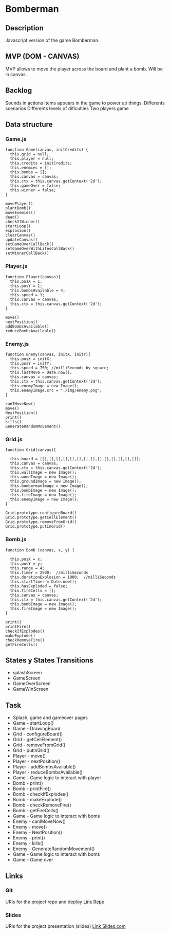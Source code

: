 # Bomberman

## Description
Javascript version of the game Bomberman.


## MVP (DOM - CANVAS)
MVP allows to move the player across the board and plant a bomb. Will be in canvas.


## Backlog
Sounds in actions
Items appears in the game to power up things.
Differents scenarios
Differents levels of dificulties
Two players game

## Data structure

### Game.js
```
function Game(canvas, initCredits) {
  this.grid = null;
  this.player = null;
  this.credits = initCredits;
  this.enemies = [];
  this.bombs = [];
  this.canvas = canvas;
  this.ctx = this.canvas.getContext('2d');
  this.gameOver = false;
  this.winner = false;
}

movePlayer()
plantBomb()
moveEnemies()
dead()
checkIfWinner()
startLoop()
explosion()
clearCanvas()
updateCanvas()
setGameOverCallBack() 
setGameOverWithLifesCallBack()
setWinnerCallBack()
```



### Player.js
```
function Player(canvas){
  this.posX = 1;
  this.posY = 1;
  this.bombsAvailable = 4;
  this.speed = 1;
  this.canvas = canvas;
  this.ctx = this.canvas.getContext('2d');
}

move()
nextPosition()
addBombsAvailable()
reduceBombsAvailable()
```

### Enemy.js
```
function Enemy(canvas, initX, initY){
  this.posX = initX;
  this.posY = initY;
  this.speed = 750; //milliSeconds by square;
  this.lastMove = Date.now();
  this.canvas = canvas;
  this.ctx = this.canvas.getContext('2d');
  this.enemyImage = new Image();
  this.enemyImage.src = "./img/enemy.png";
}

canIMoveNow()
move()
NextPosition()
print()
kills()
GenerateRandomMovement()
```

### Grid.js
```
function Grid(canvas){

  this.board = [[],[],[],[],[],[],[],[],[],[],[],[],[],[]];
  this.canvas = canvas;
  this.ctx = this.canvas.getContext('2d');
  this.wallImage = new Image();
  this.woodImage = new Image();
  this.groundImage = new Image();
  this.bombermanImage = new Image();
  this.bombImage = new Image();
  this.fireImage = new Image();
  this.enemyImage = new Image();
}

Grid.prototype.configureBoard()
Grid.prototype.getCellElement()
Grid.prototype.removeFromGrid()
Grid.prototype.putInGrid()
```

### Bomb.js
```
function Bomb (canvas, x, y) {

  this.posX = x;
  this.posY = y;
  this.range = 4;
  this.timer = 2500;  //milliSeconds
  this.durationExplosion = 1000;  //milliSeconds
  this.startTimer = Date.now();
  this.hasExploded = false;
  this.fireCells = [];
  this.canvas = canvas;
  this.ctx = this.canvas.getContext('2d');
  this.bombImage = new Image();
  this.fireImage = new Image();
}

print()
printFire()
checkIfExplodes()
makeExplode()
checkRemoveFire()
getFireCells()
```

## States y States Transitions
- splashScreen
- GameScreen
- GameOverScreen
- GameWinScreen


## Task
- Splash, game and gameover pages
- Game - startLoop()
- Game - DrawingBoard
- Grid - configureBoard()
- Grid - getCellElement()
- Grid - removeFromGrid()
- Grid - putInGrid()
- Player - move()
- Player - nextPosition()
- Player -  addBombsAvailable()
- Player - reduceBombsAvailable()
- Game - Game logic to interact with player
- Bomb - print()
- Bomb - printFire()
- Bomb - checkIfExplodes()
- Bomb - makeExplode()
- Bomb - checkRemoveFire()
- Bomb - getFireCells()
- Game - Game logic to interact with boms
- Enemy - canIMoveNow()
- Enemy - move()
- Enemy - NextPosition()
- Enemy - print()
- Enemy - kills()
- Enemy - GenerateRandomMovement()
- Game - Game logic to interact with boms
- Game - Game over




## Links

### Git
URls for the project repo and deploy
[Link Repo](http://github.com/gusbe/bomberman)


### Slides
URls for the project presentation (slides)
[Link Slides.com](http://slides.com)